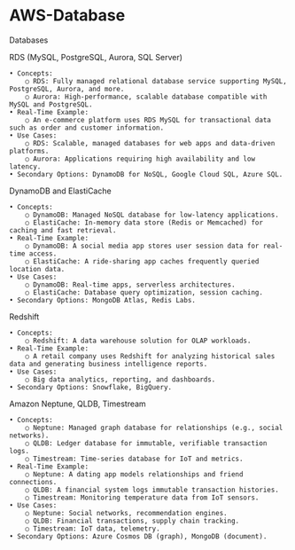 # AWS-Database

 Databases

RDS (MySQL, PostgreSQL, Aurora, SQL Server)

	• Concepts:
		○ RDS: Fully managed relational database service supporting MySQL, PostgreSQL, Aurora, and more.
		○ Aurora: High-performance, scalable database compatible with MySQL and PostgreSQL.
	• Real-Time Example:
		○ An e-commerce platform uses RDS MySQL for transactional data such as order and customer information.
	• Use Cases:
		○ RDS: Scalable, managed databases for web apps and data-driven platforms.
		○ Aurora: Applications requiring high availability and low latency.
	• Secondary Options: DynamoDB for NoSQL, Google Cloud SQL, Azure SQL.

DynamoDB and ElastiCache

	• Concepts:
		○ DynamoDB: Managed NoSQL database for low-latency applications.
		○ ElastiCache: In-memory data store (Redis or Memcached) for caching and fast retrieval.
	• Real-Time Example:
		○ DynamoDB: A social media app stores user session data for real-time access.
		○ ElastiCache: A ride-sharing app caches frequently queried location data.
	• Use Cases:
		○ DynamoDB: Real-time apps, serverless architectures.
		○ ElastiCache: Database query optimization, session caching.
	• Secondary Options: MongoDB Atlas, Redis Labs.

Redshift

	• Concepts:
		○ Redshift: A data warehouse solution for OLAP workloads.
	• Real-Time Example:
		○ A retail company uses Redshift for analyzing historical sales data and generating business intelligence reports.
	• Use Cases:
		○ Big data analytics, reporting, and dashboards.
	• Secondary Options: Snowflake, BigQuery.

Amazon Neptune, QLDB, Timestream

	• Concepts:
		○ Neptune: Managed graph database for relationships (e.g., social networks).
		○ QLDB: Ledger database for immutable, verifiable transaction logs.
		○ Timestream: Time-series database for IoT and metrics.
	• Real-Time Example:
		○ Neptune: A dating app models relationships and friend connections.
		○ QLDB: A financial system logs immutable transaction histories.
		○ Timestream: Monitoring temperature data from IoT sensors.
	• Use Cases:
		○ Neptune: Social networks, recommendation engines.
		○ QLDB: Financial transactions, supply chain tracking.
		○ Timestream: IoT data, telemetry.
	• Secondary Options: Azure Cosmos DB (graph), MongoDB (document).
